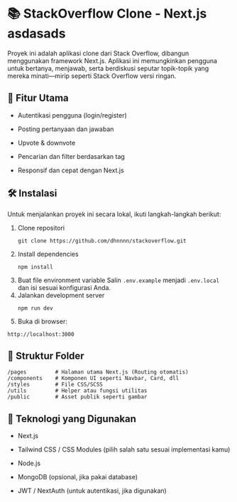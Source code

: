 # 📚 StackOverflow Clone - Next.js asdasads

Proyek ini adalah aplikasi clone dari Stack Overflow, dibangun menggunakan framework Next.js. Aplikasi ini memungkinkan pengguna untuk bertanya, menjawab, serta berdiskusi seputar topik-topik yang mereka minati—mirip seperti Stack Overflow versi ringan.
## 🚀 Fitur Utama 

- Autentikasi pengguna (login/register)

- Posting pertanyaan dan jawaban

- Upvote & downvote

- Pencarian dan filter berdasarkan tag

- Responsif dan cepat dengan Next.js

## 🛠️ Instalasi

Untuk menjalankan proyek ini secara lokal, ikuti langkah-langkah berikut:

1. Clone repositori
   ```
   git clone https://github.com/dhnnnn/stackoverflow.git
   ```
2. Install dependencies
   ```
   npm install
   ```
3. Buat file environment variable
Salin `.env.example` menjadi `.env.local` dan isi sesuai konfigurasi Anda.
4. Jalankan development server
   ```
   npm run dev
   ```
5. Buka di browser:
  ```
  http://localhost:3000
  ```


## 📁 Struktur Folder
```
/pages         # Halaman utama Next.js (Routing otomatis)
/components    # Komponen UI seperti Navbar, Card, dll
/styles        # File CSS/SCSS
/utils         # Helper atau fungsi utilitas
/public        # Asset publik seperti gambar
```

## 🧪 Teknologi yang Digunakan

- Next.js

- Tailwind CSS / CSS Modules (pilih salah satu sesuai implementasi kamu)

- Node.js

- MongoDB (opsional, jika pakai database)

- JWT / NextAuth (untuk autentikasi, jika digunakan)

